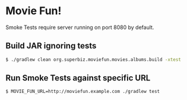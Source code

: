 # Movie Fun!

Smoke Tests require server running on port 8080 by default.

## Build JAR ignoring tests

```bash
$ ./gradlew clean org.superbiz.moviefun.movies.albums.build -xtest
```

## Run Smoke Tests against specific URL

```bash
$ MOVIE_FUN_URL=http://moviefun.example.com ./gradlew test
```
